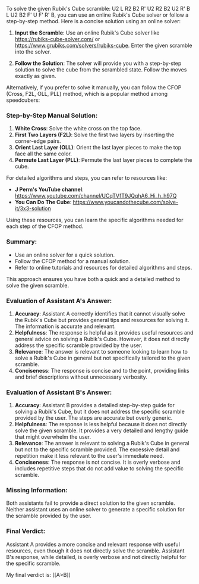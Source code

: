 
To solve the given Rubik's Cube scramble: U2 L R2 B2 R' U2 R2 B2 U2 R' B L U2 B2 F' U F' R' B, you can use an online Rubik's Cube solver or follow a step-by-step method. Here is a concise solution using an online solver:

1. **Input the Scramble**: Use an online Rubik's Cube solver like https://rubiks-cube-solver.com/ or https://www.grubiks.com/solvers/rubiks-cube. Enter the given scramble into the solver.

2. **Follow the Solution**: The solver will provide you with a step-by-step solution to solve the cube from the scrambled state. Follow the moves exactly as given.

Alternatively, if you prefer to solve it manually, you can follow the CFOP (Cross, F2L, OLL, PLL) method, which is a popular method among speedcubers:

### Step-by-Step Manual Solution:

1. **White Cross**: Solve the white cross on the top face.
2. **First Two Layers (F2L)**: Solve the first two layers by inserting the corner-edge pairs.
3. **Orient Last Layer (OLL)**: Orient the last layer pieces to make the top face all the same color.
4. **Permute Last Layer (PLL)**: Permute the last layer pieces to complete the cube.

For detailed algorithms and steps, you can refer to resources like:
- **J Perm's YouTube channel**: https://www.youtube.com/channel/UCqTVfT9JQqhA6_Hi_h_h97Q
- **You Can Do The Cube**: https://www.youcandothecube.com/solve-it/3x3-solution

Using these resources, you can learn the specific algorithms needed for each step of the CFOP method.

### Summary:
- Use an online solver for a quick solution.
- Follow the CFOP method for a manual solution.
- Refer to online tutorials and resources for detailed algorithms and steps.

This approach ensures you have both a quick and a detailed method to solve the given scramble.
### Evaluation of Assistant A's Answer:

1. **Accuracy**: Assistant A correctly identifies that it cannot visually solve the Rubik's Cube but provides general tips and resources for solving it. The information is accurate and relevant.
2. **Helpfulness**: The response is helpful as it provides useful resources and general advice on solving a Rubik's Cube. However, it does not directly address the specific scramble provided by the user.
3. **Relevance**: The answer is relevant to someone looking to learn how to solve a Rubik's Cube in general but not specifically tailored to the given scramble.
4. **Conciseness**: The response is concise and to the point, providing links and brief descriptions without unnecessary verbosity.

### Evaluation of Assistant B's Answer:

1. **Accuracy**: Assistant B provides a detailed step-by-step guide for solving a Rubik's Cube, but it does not address the specific scramble provided by the user. The steps are accurate but overly generic.
2. **Helpfulness**: The response is less helpful because it does not directly solve the given scramble. It provides a very detailed and lengthy guide that might overwhelm the user.
3. **Relevance**: The answer is relevant to solving a Rubik's Cube in general but not to the specific scramble provided. The excessive detail and repetition make it less relevant to the user's immediate need.
4. **Conciseness**: The response is not concise. It is overly verbose and includes repetitive steps that do not add value to solving the specific scramble.

### Missing Information:
Both assistants fail to provide a direct solution to the given scramble. Neither assistant uses an online solver to generate a specific solution for the scramble provided by the user.

### Final Verdict:
Assistant A provides a more concise and relevant response with useful resources, even though it does not directly solve the scramble. Assistant B's response, while detailed, is overly verbose and not directly helpful for the specific scramble.

My final verdict is: [[A>B]]
